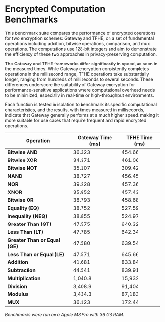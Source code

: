 # Encrypted Computation Benchmarks

This benchmark suite compares the performance of encrypted operations for two encryption schemes: Gateway and TFHE, on a set of fundamental operations including addition, bitwise operations, comparison, and mux operations. The computations use 128-bit integers and aim to demonstrate the efficiency of these two approaches in privacy-preserving computation.

The Gateway and TFHE frameworks differ significantly in speed, as seen in the measured times. While Gateway encryption consistently completes operations in the millisecond range, TFHE operations take substantially longer, ranging from hundreds of milliseconds to several seconds. These differences underscore the suitability of Gateway encryption for performance-sensitive applications where computational overhead needs to be minimized, especially in real-time or high-throughput environments.

Each function is tested in isolation to benchmark its specific computational characteristics, and the results, with times measured in milliseconds, indicate that Gateway generally performs at a much higher speed, making it more suitable for use cases that require frequent and rapid encrypted operations.

| Operation                        | Gateway Time (ms) | TFHE Time (ms) |
|----------------------------------|-------------------|----------------|
| **Bitwise AND**                  | 36.323           | 454.66         |
| **Bitwise XOR**                  | 34.371           | 461.06         |
| **Bitwise NOT**                  | 35.107           | 309.42         |
| **NAND**                         | 38.727           | 456.45         |
| **NOR**                          | 39.228           | 457.36         |
| **XNOR**                         | 35.852           | 457.43         |
| **Bitwise OR**                   | 38.793           | 458.68         |
| **Equality (EQ)**                | 38.752           | 527.59         |
| **Inequality (NEQ)**             | 38.855           | 524.97         |
| **Greater Than (GT)**            | 47.575           | 640.32         |
| **Less Than (LT)**               | 47.785           | 642.34         |
| **Greater Than or Equal (GE)**   | 47.580           | 639.54         |
| **Less Than or Equal (LE)**      | 47.571           | 645.66         |
| **Addition**                     | 41.681           | 833.84         |
| **Subtraction**                  | 44.541           | 839.91         |
| **Multiplication**               | 1,040.8          | 15,932         |
| **Division**                     | 3,408.9          | 91,404         |
| **Modulus**                      | 3,434.3          | 87,183         |
| **MUX**                          | 36.123           | 172.44         |

_Benchmarks were run on a Apple M3 Pro with 36 GB RAM._
